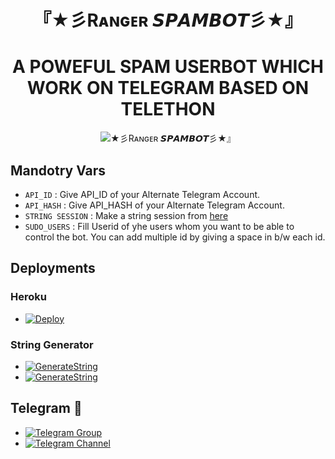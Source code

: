 <h1 align="center">
  <b>『★彡Rᴀɴɢᴇʀ 𝙎𝙋𝘼𝙈𝘽𝙊𝙏彡★』 </b>
</h1>
<h1 align="center">
  <b>A POWEFUL SPAM USERBOT WHICH WORK ON TELEGRAM BASED ON TELETHON</b>
</h1>
<p align="center">
  <img src="" alt="★彡Rᴀɴɢᴇʀ 𝙎𝙋𝘼𝙈𝘽𝙊𝙏彡★』">
</p>


## Mandotry Vars 

   - `API_ID` :  Give API_ID of your Alternate Telegram Account.
   - `API_HASH` :  Give API_HASH of your Alternate Telegram Account.
   - `STRING SESSION` :  Make a string session from [here](https://replit.com/@SAJALMAURYA/Berlin-Spambot#main.py)
   - `SUDO_USERS` :  Fill Userid of yhe users whom you want to be able to control the bot. You can add multiple id by giving a space in b/w each id.


## Deployments

### Heroku

- [![Deploy](https://img.shields.io/badge/ＤΞＰＬ♢Ｙ%20RANGER%20SPAM%20BOT-black?style=for-the-badge&logo=heroku)](https://heroku.com/deploy/)




### String Generator
- [![GenerateString](https://camo.githubusercontent.com/b8f040a155a621627eaf4fbc3d2bfc3201053c9184981c58a3195c6254865865/68747470733a2f2f696d672e736869656c64732e696f2f62616467652f47656e65726174652532304f6e2532305265706c2d626c756576696f6c65743f7374796c653d666f722d7468652d6261646765266c6f676f3d6170707665796f72)](https://replit.com/@SAJALMAURYA/Berlin-Spambot#main.py)
- [![GenerateString](https://img.shields.io/badge/GENRATE%20ON%20TELEGRAM-blueviolet?style=for-the-badge&logo=telegram)](https://t.me/sessiongenro_bot)

## Telegram 🏪
- [![Telegram Group](https://img.shields.io/badge/Telegram-Group-brightgreen)](https://t.me/BERLINGODSPAM)
- [![Telegram Channel](https://img.shields.io/badge/Telegram-Channel-brightgreen)](https://t.me/BERLINSPAMM)

